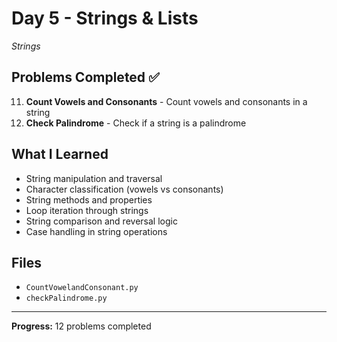 # Day 5 - Strings & Lists

*Strings*

## Problems Completed ✅
11. **Count Vowels and Consonants** - Count vowels and consonants in a string
12. **Check Palindrome** - Check if a string is a palindrome

## What I Learned
- String manipulation and traversal
- Character classification (vowels vs consonants)
- String methods and properties
- Loop iteration through strings
- String comparison and reversal logic
- Case handling in string operations

## Files
- `CountVowelandConsonant.py`
- `checkPalindrome.py`

---
**Progress:** 12 problems completed